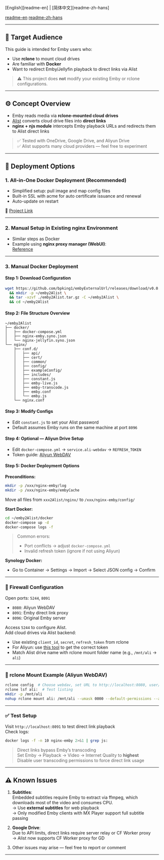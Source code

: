 [English][readme-en] | [简体中文][readme-zh-hans]

[readme-en](./README.md)
[readme-zh-hans](./README.zh-Hans.md)

---

## 🎯 Target Audience
This guide is intended for Emby users who:
- Use **rclone** to mount cloud drives
- Are familiar with **Docker**
- Want to redirect Emby/Jellyfin playback to direct links via Alist

> ⚠️ This project does **not** modify your existing Emby or rclone configurations.

---

## ⚙️ Concept Overview

- Emby reads media via **rclone-mounted cloud drives**
- [Alist](https://github.com/Xhofe/alist) converts cloud drive files into **direct links**
- **nginx + njs module** intercepts Emby playback URLs and redirects them to Alist direct links

> ✅ Tested with OneDrive, Google Drive, and Aliyun Drive  
> ✅ Alist supports many cloud providers — feel free to experiment

---

## 🚀 Deployment Options

### 1. All-in-One Docker Deployment (Recommended)
- Simplified setup: pull image and map config files
- Built-in SSL with acme for auto certificate issuance and renewal
- Auto-update on restart

🔗 [Project Link](https://github.com/thsrite/MediaLinker?tab=readme-ov-file)

---

### 2. Manual Setup in Existing nginx Environment
- Similar steps as Docker
- Example using **nginx proxy manager (WebUI)**:  
  [Reference](https://github.com/chen3861229/embyExternalUrl/issues/73#issuecomment-2452921067)

---

### 3. Manual Docker Deployment

#### Step 1: Download Configuration
```bash
wget https://github.com/bpking1/embyExternalUrl/releases/download/v0.0.1/emby2Alist.tar.gz \
  && mkdir -p ~/emby2Alist \
  && tar -xzvf ./emby2Alist.tar.gz -C ~/emby2Alist \
  && cd ~/emby2Alist
```

#### Step 2: File Structure Overview
```plaintext
~/emby2Alist
├── docker/
│   ├── docker-compose.yml
│   ├── nginx-emby.syno.json
│   └── nginx-jellyfin.syno.json
└── nginx/
    ├── conf.d/
    │   ├── api/
    │   ├── cert/
    │   ├── common/
    │   ├── config/
    │   ├── exampleConfig/
    │   ├── includes/
    │   ├── constant.js
    │   ├── emby-live.js
    │   ├── emby-transcode.js
    │   ├── emby.conf
    │   └── emby.js
    └── nginx.conf
```

#### Step 3: Modify Configs
- Edit `constant.js` to set your Alist password
- Default assumes Emby runs on the same machine at port `8096`

#### Step 4: Optional — Aliyun Drive Setup
- Edit `docker-compose.yml` → `service.ali-webdav` → `REFRESH_TOKEN`
- Token guide: [Aliyun WebDAV](https://github.com/messense/aliyundrive-webdav)

#### Step 5: Docker Deployment Options

**Preconditions:**
```bash
mkdir -p /xxx/nginx-emby/log
mkdir -p /xxx/nginx-emby/embyCache
```
Move all files from `xxx2Alist/nginx/` to `/xxx/nginx-emby/config/`

**Start Docker:**
```bash
cd ~/emby2Alist/docker
docker-compose up -d
docker-compose logs -f
```

> Common errors:
> - Port conflicts → adjust `docker-compose.yml`
> - Invalid refresh token (ignore if not using Aliyun)

**Synology Docker:**
- Go to Container → Settings → Import → Select JSON config → Confirm

---

### 🔐 Firewall Configuration
Open ports: `5244`, `8091`  
- `8080`: Aliyun WebDAV  
- `8091`: Emby direct link proxy  
- `8096`: Original Emby server

Access `5244` to configure Alist.  
Add cloud drives via Alist backend:  
- Use existing `client_id`, `secret`, `refresh_token` from rclone  
- For Aliyun: use [this tool](https://media.cooluc.com/decode_token/) to get the correct token  
- Match Alist drive name with rclone mount folder name (e.g., `/mnt/ali` → `ali`)

---

### 🧰 rclone Mount Example (Aliyun WebDAV)
```bash
rclone config  # Choose webdav, set URL to http://localhost:8080, user/pass = admin
rclone lsf ali:  # Test listing
mkdir -p /mnt/ali
nohup rclone mount ali: /mnt/ali --umask 0000 --default-permissions --allow-non-empty --allow-other --buffer-size 32M --vfs-read-chunk-size 64M --vfs-read-chunk-size-limit 1G &
```

---

### ✅ Test Setup
Visit `http://localhost:8091` to test direct link playback  
Check logs:
```bash
docker logs -f -n 10 nginx-emby 2>&1 | grep js:
```

> Direct links bypass Emby’s transcoding  
> Set Emby → Playback → Video → Internet Quality to **highest**  
> Disable user transcoding permissions to force direct link usage

---

## ⚠️ Known Issues

1. **Subtitles**:  
   Embedded subtitles require Emby to extract via ffmpeg, which downloads most of the video and consumes CPU.  
   → Use **external subtitles** for web playback  
   → Only modified Emby clients with MX Player support full subtitle passing

2. **Google Drive**:  
   Due to API limits, direct links require server relay or CF Worker proxy  
   → Alist now supports CF Worker proxy for GD

3. Other issues may arise — feel free to report or comment

---


